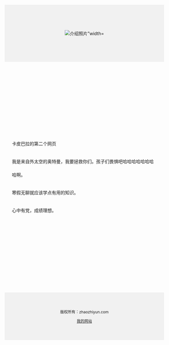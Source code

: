 <!DOCTYPE html>
<html lang="zh-CN">
  <head>
    <meta charset="utf-8">
    <meta name="viewport" content="width=device-width, initial-scale=1" />
    <title>HTML自主学习科目</title>
  </head>
  <body style="margin:  0;">
      <div style="
          background-color: #f1f1f1;
          text-align:  center;
          padding:   80px;
          "
      >
         <img src="C:\Users\18020\OneDrive\图片\123456.png"alt="介绍照片”width="80px"height="80px">
      </div>
      <div style="
          max-width:  666px;
          margin:  200px  auto;
          padding:23px;
          line-height:  3;
       "
      >
         <p>卡皮巴拉的第二个网页</p>
         <p>我是来自外太空的奥特曼，我要拯救你们。孩子们畏惧吧哈哈哈哈哈哈哈哈啊。</p>
         <p>寒假无聊就应该学点有用的知识。</p>
         <p>心中有党，成绩理想。</p>
      </div>
      <div  style="
          background-color: #f1f1f1;
          text-align:  center;
          padding:   40px;
          font-size:  12px;
          "
      >
          <p>版权所有：zhaozhiyun.com</p>
          <a href="https://zhaozhiyun.com">我的网站</p>
      </div>
  </body>
</html>
